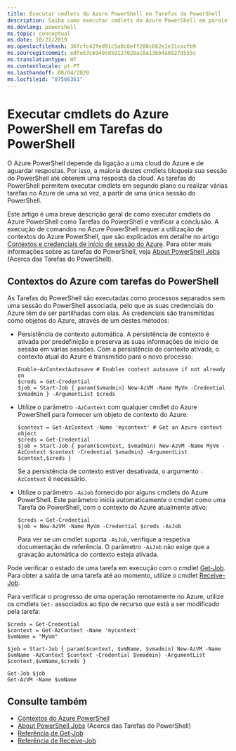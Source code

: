 ```yaml
---
title: Executar cmdlets do Azure PowerShell em Tarefas do PowerShell
description: Saiba como executar cmdlets do Azure PowerShell em paralelo ou como tarefas em segundo plano, com -AsJob e Start-Job.
ms.devlang: powershell
ms.topic: conceptual
ms.date: 10/21/2019
ms.openlocfilehash: 36fcfc42fed91c5a0c8eff200c662e1e31cacfb9
ms.sourcegitcommit: edfe63c6949cd59127028ac8a13bb4a8827d555c
ms.translationtype: HT
ms.contentlocale: pt-PT
ms.lasthandoff: 08/04/2020
ms.locfileid: "87566361"
---
```

# <a name="run-azure-powershell-cmdlets-in-powershell-jobs"></a>Executar cmdlets do Azure PowerShell em Tarefas do PowerShell

O Azure PowerShell depende da ligação a uma cloud do Azure e de aguardar respostas. Por isso, a maioria destes cmdlets bloqueia sua sessão do PowerShell até obterem uma resposta da cloud.
As tarefas do PowerShell permitem executar cmdlets em segundo plano ou realizar várias tarefas no Azure de uma só vez, a partir de uma única sessão do PowerShell.

Este artigo é uma breve descrição geral de como executar cmdlets do Azure PowerShell como Tarefas do PowerShell e verificar a conclusão. A execução de comandos no Azure PowerShell requer a utilização de contextos do Azure PowerShell, que são explicados em detalhe no artigo [Contextos e credenciais de início de sessão do Azure](context-persistence.md).
Para obter mais informações sobre as tarefas do PowerShell, veja [About PowerShell Jobs](/powershell/module/microsoft.powershell.core/about/about_jobs) (Acerca das Tarefas do PowerShell).

## <a name="azure-contexts-with-powershell-jobs"></a>Contextos do Azure com tarefas do PowerShell

As Tarefas do PowerShell são executadas como processos separados sem uma sessão do PowerShell associada, pelo que as suas credenciais do Azure têm de ser partilhadas com elas. As credenciais são transmitidas como objetos do Azure, através de um destes métodos:

* Persistência de contexto automática. A persistência de contexto é ativada por predefinição e preserva as suas informações de início de sessão em várias sessões. Com a persistência de contexto ativada, o contexto atual do Azure é transmitido para o novo processo:

  ```azurepowershell-interactive
  Enable-AzContextAutosave # Enables context autosave if not already on
  $creds = Get-Credential
  $job = Start-Job { param($vmadmin) New-AzVM -Name MyVm -Credential $vmadmin } -ArgumentList $creds
  ```

* Utilize o parâmetro `-AzContext` com qualquer cmdlet do Azure PowerShell para fornecer um objeto de contexto do Azure:

  ```azurepowershell-interactive
  $context = Get-AzContext -Name 'mycontext' # Get an Azure context object
  $creds = Get-Credential
  $job = Start-Job { param($context, $vmadmin) New-AzVM -Name MyVm -AzContext $context -Credential $vmadmin} -ArgumentList $context,$creds }
  ```

  Se a persistência de contexto estiver desativada, o argumento `-AzContext` é necessário.

* Utilize o parâmetro `-AsJob` fornecido por alguns cmdlets do Azure PowerShell. Este parâmetro inicia automaticamente o cmdlet como uma Tarefa do PowerShell, com o contexto do Azure atualmente ativo:

  ```azurepowershell-interactive
  $creds = Get-Credential
  $job = New-AzVM -Name MyVm -Credential $creds -AsJob
  ```

  Para ver se um cmdlet suporta `-AsJob`, verifique a respetiva documentação de referência. O parâmetro `-AsJob` não exige que a gravação automática do contexto esteja ativada.

Pode verificar o estado de uma tarefa em execução com o cmdlet [Get-Job](/powershell/module/microsoft.powershell.core/get-job). Para obter a saída de uma tarefa até ao momento, utilize o cmdlet [Receive-Job](/powershell/module/microsoft.powershell.core/receive-job).

Para verificar o progresso de uma operação remotamente no Azure, utilize os cmdlets `Get-` associados ao tipo de recurso que está a ser modificado pela tarefa:

```azurepowershell-interactive
$creds = Get-Credential
$context = Get-AzContext -Name 'mycontext'
$vmName = "MyVm"

$job = Start-Job { param($context, $vmName, $vmadmin) New-AzVM -Name $vmName -AzContext $context -Credential $vmadmin} -ArgumentList $context,$vmName,$creds }

Get-Job $job
Get-AzVM -Name $vmName
```

## <a name="see-also"></a>Consulte também

* [Contextos do Azure PowerShell](context-persistence.md)
* [About PowerShell Jobs](/powershell/module/microsoft.powershell.core/about/about_jobs) (Acerca das Tarefas do PowerShell)
* [Referência de Get-Job](/powershell/module/microsoft.powershell.core/get-job)
* [Referência de Receive-Job](/powershell/module/microsoft.powershell.core/receive-job)
